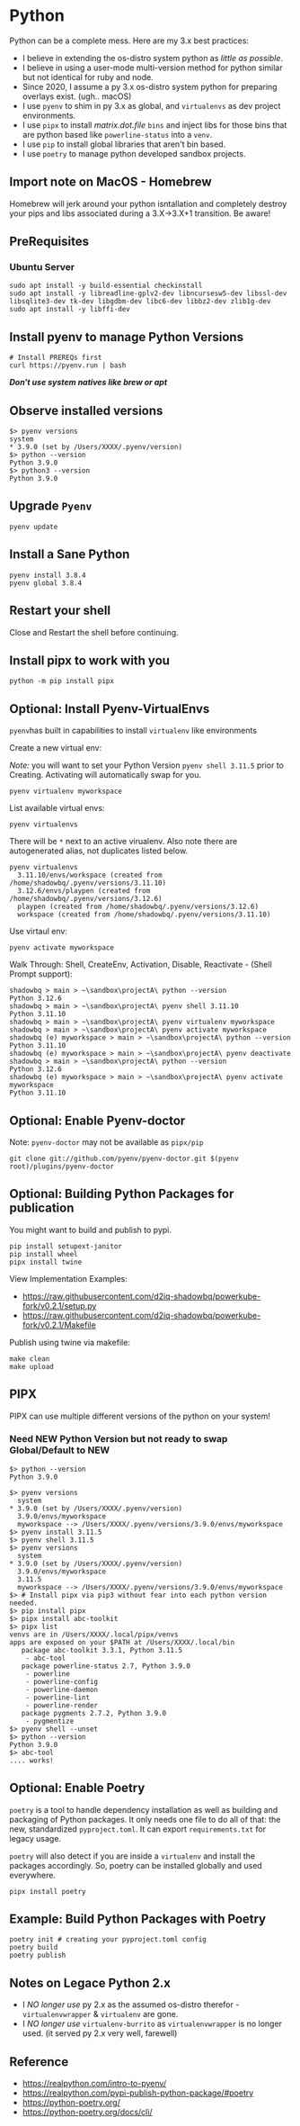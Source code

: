# Python

Python can be a complete mess. Here are my 3.x best practices:

* I believe in extending the os-distro system python as *little as possible*.
* I believe in using a user-mode multi-version method for python similar but not identical for ruby and node.
* Since 2020, I assume a py 3.x os-distro system python for preparing overlays exist. (ugh.. macOS)
* I use `pyenv` to shim in py 3.x as global, and `virtualenvs` as dev project environments.
* I use `pipx` to install *matrix.dot.file* `bins` and inject libs for those bins that are python based like `powerline-status` into a `venv`.
* I use `pip` to install global libraries that aren't bin based.
* I use `poetry` to manage python developed sandbox projects.

## Import note on MacOS - Homebrew

Homebrew will jerk around your python isntallation and completely destroy your pips and libs associated during a 3.X->3.X+1 transition. Be aware!

## PreRequisites

### Ubuntu Server

```shell
sudo apt install -y build-essential checkinstall
sudo apt install -y libreadline-gplv2-dev libncursesw5-dev libssl-dev libsqlite3-dev tk-dev libgdbm-dev libc6-dev libbz2-dev zlib1g-dev
sudo apt install -y libffi-dev 
```

## Install pyenv to manage Python Versions

```shell
# Install PREREQs first
curl https://pyenv.run | bash
```

***Don't use system natives like brew or apt***

## Observe installed versions

```shell
$> pyenv versions
system 
* 3.9.0 (set by /Users/XXXX/.pyenv/version)
$> python --version
Python 3.9.0
$> python3 --version
Python 3.9.0
```

## Upgrade `Pyenv`

```shell
pyenv update
```

## Install a Sane Python 

```shell
pyenv install 3.8.4
pyenv global 3.8.4
```

## Restart your shell

Close and Restart the shell before continuing.

## Install pipx to work with you

```shell
python -m pip install pipx
```

## Optional: Install Pyenv-VirtualEnvs

`pyenv`has built in capabilities to install `virtualenv` like environments

Create a new virtual env:

*Note:* you will want to set your Python Version `pyenv shell 3.11.5` prior to Creating. Activating will automatically swap for you. 

`pyenv virtualenv myworkspace`

List available virtual envs:

`pyenv virtualenvs`

There will be `*` next to an active virualenv. Also note there are autogenerated alias, not duplicates listed below. 

```
pyenv virtualenvs
  3.11.10/envs/workspace (created from /home/shadowbq/.pyenv/versions/3.11.10)
  3.12.6/envs/playpen (created from /home/shadowbq/.pyenv/versions/3.12.6)
  playpen (created from /home/shadowbq/.pyenv/versions/3.12.6)
  workspace (created from /home/shadowbq/.pyenv/versions/3.11.10)
```

Use virtaul env:

`pyenv activate myworkspace`

Walk Through: Shell, CreateEnv, Activation, Disable, Reactivate - (Shell Prompt support):

```
shadowbq > main > ~\sandbox\projectA\ python --version
Python 3.12.6
shadowbq > main > ~\sandbox\projectA\ pyenv shell 3.11.10
Python 3.11.10
shadowbq > main > ~\sandbox\projectA\ pyenv virtualenv myworkspace
shadowbq > main > ~\sandbox\projectA\ pyenv activate myworkspace
shadowbq (e) myworkspace > main > ~\sandbox\projectA\ python --version
Python 3.11.10
shadowbq (e) myworkspace > main > ~\sandbox\projectA\ pyenv deactivate
shadowbq > main > ~\sandbox\projectA\ python --version
Python 3.12.6
shadowbq (e) myworkspace > main > ~\sandbox\projectA\ pyenv activate myworkspace
Python 3.11.10
```



## Optional: Enable Pyenv-doctor

Note: `pyenv-doctor` may not be available as `pipx/pip`

```shell
git clone git://github.com/pyenv/pyenv-doctor.git $(pyenv root)/plugins/pyenv-doctor
```

## Optional: Building Python Packages for publication

You might want to build and publish to pypi.  

```shell
pip install setupext-janitor
pip install wheel
pipx install twine
```

View Implementation Examples:

* https://raw.githubusercontent.com/d2iq-shadowbq/powerkube-fork/v0.2.1/setup.py
* https://raw.githubusercontent.com/d2iq-shadowbq/powerkube-fork/v0.2.1/Makefile

Publish using twine via makefile:

```shell
make clean
make upload
```
## PIPX 

PIPX can use multiple different versions of the python on your system!

### Need NEW Python Version but not ready to swap Global/Default to NEW 

```shell 
$> python --version
Python 3.9.0

$> pyenv versions
  system
* 3.9.0 (set by /Users/XXXX/.pyenv/version)
  3.9.0/envs/myworkspace
  myworkspace --> /Users/XXXX/.pyenv/versions/3.9.0/envs/myworkspace
$> pyenv install 3.11.5
$> pyenv shell 3.11.5
$> pyenv versions
  system
* 3.9.0 (set by /Users/XXXX/.pyenv/version)
  3.9.0/envs/myworkspace
  3.11.5
  myworkspace --> /Users/XXXX/.pyenv/versions/3.9.0/envs/myworkspace
$> # Install pipx via pip3 without fear into each python version needed.
$> pip install pipx
$> pipx install abc-toolkit
$> pipx list
venvs are in /Users/XXXX/.local/pipx/venvs
apps are exposed on your $PATH at /Users/XXXX/.local/bin
   package abc-toolkit 3.3.1, Python 3.11.5
    - abc-tool
   package powerline-status 2.7, Python 3.9.0
    - powerline
    - powerline-config
    - powerline-daemon
    - powerline-lint
    - powerline-render
   package pygments 2.7.2, Python 3.9.0
    - pygmentize
$> pyenv shell --unset
$> python --version
Python 3.9.0
$> abc-tool
.... works!
```

## Optional: Enable Poetry

`poetry` is a tool to handle dependency installation as well as building and packaging of Python packages. It only needs one file to do all of that: the new, standardized `pyproject.toml`. It can export `requirements.txt` for legacy usage.

`poetry` will also detect if you are inside a `virtualenv` and install the packages accordingly. So, poetry can be installed globally and used everywhere.

```shell
pipx install poetry
```

## Example: Build Python Packages with Poetry

```shell
poetry init # creating your pyproject.toml config
poetry build
poetry publish
```

## Notes on Legace Python 2.x

* I *NO longer use* py 2.x as the assumed os-distro therefor - `virtualenvwrapper` & `virtualenv` are gone.
* I *NO longer use* `virtualenv-burrito` as `virtualenvwrapper` is no longer used. (it served py 2.x very well, farewell)


## Reference

* https://realpython.com/intro-to-pyenv/
* https://realpython.com/pypi-publish-python-package/#poetry
* https://python-poetry.org/
* https://python-poetry.org/docs/cli/
